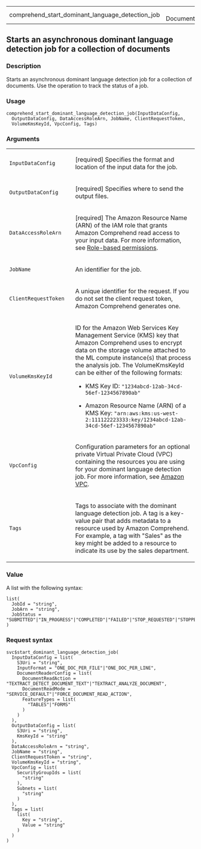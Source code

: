 <table style="width: 100%;">
<tbody>
<tr class="odd">
<td>comprehend_start_dominant_language_detection_job</td>
<td style="text-align: right;">R Documentation</td>
</tr>
</tbody>
</table>

## Starts an asynchronous dominant language detection job for a collection of documents

### Description

Starts an asynchronous dominant language detection job for a collection
of documents. Use the operation to track the status of a job.

### Usage

    comprehend_start_dominant_language_detection_job(InputDataConfig,
      OutputDataConfig, DataAccessRoleArn, JobName, ClientRequestToken,
      VolumeKmsKeyId, VpcConfig, Tags)

### Arguments

<table>
<colgroup>
<col style="width: 35%" />
<col style="width: 65%" />
</colgroup>
<tbody>
<tr class="odd">
<td><code
id="comprehend_start_dominant_language_detection_job_:_InputDataConfig">InputDataConfig</code></td>
<td><p>[required] Specifies the format and location of the input data
for the job.</p></td>
</tr>
<tr class="even">
<td><code
id="comprehend_start_dominant_language_detection_job_:_OutputDataConfig">OutputDataConfig</code></td>
<td><p>[required] Specifies where to send the output files.</p></td>
</tr>
<tr class="odd">
<td><code
id="comprehend_start_dominant_language_detection_job_:_DataAccessRoleArn">DataAccessRoleArn</code></td>
<td><p>[required] The Amazon Resource Name (ARN) of the IAM role that
grants Amazon Comprehend read access to your input data. For more
information, see <a
href="https://docs.aws.amazon.com/comprehend/latest/dg/security_iam_id-based-policy-examples.html#auth-role-permissions">Role-based
permissions</a>.</p></td>
</tr>
<tr class="even">
<td><code
id="comprehend_start_dominant_language_detection_job_:_JobName">JobName</code></td>
<td><p>An identifier for the job.</p></td>
</tr>
<tr class="odd">
<td><code
id="comprehend_start_dominant_language_detection_job_:_ClientRequestToken">ClientRequestToken</code></td>
<td><p>A unique identifier for the request. If you do not set the client
request token, Amazon Comprehend generates one.</p></td>
</tr>
<tr class="even">
<td><code
id="comprehend_start_dominant_language_detection_job_:_VolumeKmsKeyId">VolumeKmsKeyId</code></td>
<td><p>ID for the Amazon Web Services Key Management Service (KMS) key
that Amazon Comprehend uses to encrypt data on the storage volume
attached to the ML compute instance(s) that process the analysis job.
The VolumeKmsKeyId can be either of the following formats:</p>
<ul>
<li><p>KMS Key ID:
<code>"1234abcd-12ab-34cd-56ef-1234567890ab"</code></p></li>
<li><p>Amazon Resource Name (ARN) of a KMS Key:
<code>"arn:aws:kms:us-west-2:111122223333:key/1234abcd-12ab-34cd-56ef-1234567890ab"</code></p></li>
</ul></td>
</tr>
<tr class="odd">
<td><code
id="comprehend_start_dominant_language_detection_job_:_VpcConfig">VpcConfig</code></td>
<td><p>Configuration parameters for an optional private Virtual Private
Cloud (VPC) containing the resources you are using for your dominant
language detection job. For more information, see <a
href="https://docs.aws.amazon.com/vpc/latest/userguide/what-is-amazon-vpc.html">Amazon
VPC</a>.</p></td>
</tr>
<tr class="even">
<td><code
id="comprehend_start_dominant_language_detection_job_:_Tags">Tags</code></td>
<td><p>Tags to associate with the dominant language detection job. A tag
is a key-value pair that adds metadata to a resource used by Amazon
Comprehend. For example, a tag with "Sales" as the key might be added to
a resource to indicate its use by the sales department.</p></td>
</tr>
</tbody>
</table>

### Value

A list with the following syntax:

    list(
      JobId = "string",
      JobArn = "string",
      JobStatus = "SUBMITTED"|"IN_PROGRESS"|"COMPLETED"|"FAILED"|"STOP_REQUESTED"|"STOPPED"
    )

### Request syntax

    svc$start_dominant_language_detection_job(
      InputDataConfig = list(
        S3Uri = "string",
        InputFormat = "ONE_DOC_PER_FILE"|"ONE_DOC_PER_LINE",
        DocumentReaderConfig = list(
          DocumentReadAction = "TEXTRACT_DETECT_DOCUMENT_TEXT"|"TEXTRACT_ANALYZE_DOCUMENT",
          DocumentReadMode = "SERVICE_DEFAULT"|"FORCE_DOCUMENT_READ_ACTION",
          FeatureTypes = list(
            "TABLES"|"FORMS"
          )
        )
      ),
      OutputDataConfig = list(
        S3Uri = "string",
        KmsKeyId = "string"
      ),
      DataAccessRoleArn = "string",
      JobName = "string",
      ClientRequestToken = "string",
      VolumeKmsKeyId = "string",
      VpcConfig = list(
        SecurityGroupIds = list(
          "string"
        ),
        Subnets = list(
          "string"
        )
      ),
      Tags = list(
        list(
          Key = "string",
          Value = "string"
        )
      )
    )
